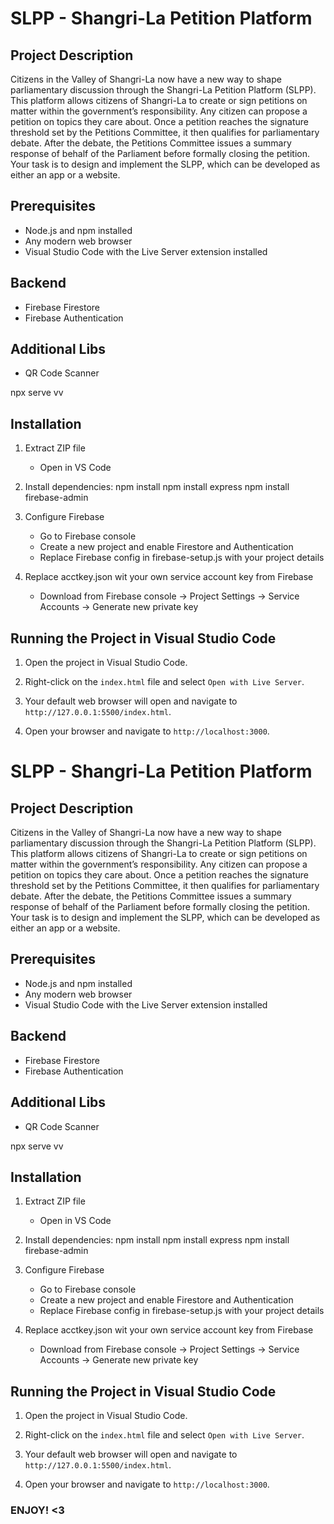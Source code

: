 # SLPP - Shangri-La Petition Platform

## Project Description
Citizens in the Valley of Shangri-La now have a new way to shape parliamentary discussion through the
Shangri-La Petition Platform (SLPP). This platform allows citizens of Shangri-La to create or sign petitions on matter within the government’s responsibility. Any citizen can propose a petition on topics they care about.
Once a petition reaches the signature threshold set by the Petitions Committee, it then qualifies for
parliamentary debate. After the debate, the Petitions Committee issues a summary response of behalf of the Parliament before formally closing the petition. Your task is to design and implement the SLPP, which can be developed as either an app or a website.

## Prerequisites
- Node.js and npm installed
- Any modern web browser
- Visual Studio Code with the Live Server extension installed

## Backend 
- Firebase Firestore
- Firebase Authentication

## Additional Libs
- QR Code Scanner

npx serve vv


## Installation
1. Extract ZIP file
    - Open in VS Code

2. Install dependencies:
    npm install
    npm install express
    npm install firebase-admin

3. Configure Firebase
    - Go to Firebase console 
    - Create a new project and enable Firestore and Authentication
    - Replace Firebase config in firebase-setup.js with your project details

4. Replace acctkey.json wit your own service account key from Firebase
    - Download from Firebase console -> Project Settings -> Service Accounts -> Generate new private key 

## Running the Project in Visual Studio Code
1. Open the project in Visual Studio Code.
2. Right-click on the `index.html` file and select `Open with Live Server`.
3. Your default web browser will open and navigate to `http://127.0.0.1:5500/index.html`.

2. Open your browser and navigate to `http://localhost:3000`.

# SLPP - Shangri-La Petition Platform

## Project Description
Citizens in the Valley of Shangri-La now have a new way to shape parliamentary discussion through the
Shangri-La Petition Platform (SLPP). This platform allows citizens of Shangri-La to create or sign petitions on matter within the government’s responsibility. Any citizen can propose a petition on topics they care about.
Once a petition reaches the signature threshold set by the Petitions Committee, it then qualifies for
parliamentary debate. After the debate, the Petitions Committee issues a summary response of behalf of the Parliament before formally closing the petition. Your task is to design and implement the SLPP, which can be developed as either an app or a website.

## Prerequisites
- Node.js and npm installed
- Any modern web browser
- Visual Studio Code with the Live Server extension installed

## Backend 
- Firebase Firestore
- Firebase Authentication

## Additional Libs
- QR Code Scanner

npx serve vv


## Installation
1. Extract ZIP file
    - Open in VS Code

2. Install dependencies:
    npm install
    npm install express
    npm install firebase-admin

3. Configure Firebase
    - Go to Firebase console 
    - Create a new project and enable Firestore and Authentication
    - Replace Firebase config in firebase-setup.js with your project details

4. Replace acctkey.json wit your own service account key from Firebase
    - Download from Firebase console -> Project Settings -> Service Accounts -> Generate new private key 

## Running the Project in Visual Studio Code
1. Open the project in Visual Studio Code.
2. Right-click on the `index.html` file and select `Open with Live Server`.
3. Your default web browser will open and navigate to `http://127.0.0.1:5500/index.html`.

2. Open your browser and navigate to `http://localhost:3000`.

### ENJOY! <3